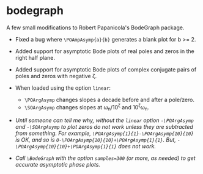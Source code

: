 # bodegraph
A few small modifications to Robert Papanicola's BodeGraph package.
- Fixed a bug where `\POAmpAsymp{a}{b}` generates a blank plot for b >= 2.
- Added support for asymptotic Bode plots of real poles and zeros in the right half plane.
- Added support for asymptotic Bode plots of complex conjugate pairs of poles and zeros with negative ζ.
- When loaded using the option `linear`:
  - `\POArgAsymp` changes slopes a decade before and after a pole/zero.
  - `\SOArgAsymp` changes slopes at ω<sub>n</sub>/10<sup>ζ</sup> and 10<sup>ζ</sup>ω<sub>n</sub>.

- *Until someone can tell me why, without the `linear` option `-\POArgAsymp` and `-\SOArgAsymp` to plot zeros do not work unless they are subtracted from something. For example, `\POArgAsymp{1}{1}-\POArgAsymp{10}{10}` is OK, and so is `0-\POArgAsymp{10}{10}+\POArgAsymp{1}{1}`. But, `-\POArgAsymp{10}{10}+\POArgAsymp{1}{1}` does not work.*
- *Call `\BodeGraph` with the option `samples=300` (or more, as needed) to get accurate asymptotic phase plots.*
